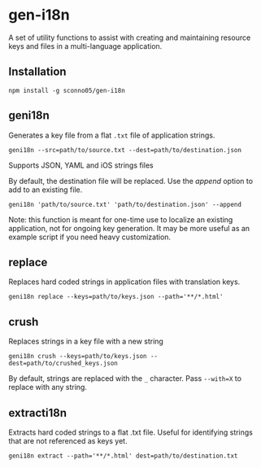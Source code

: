 # gen-i18n

A set of utility functions to assist with creating and maintaining resource keys and files in a multi-language application.

## Installation

`npm install -g sconno05/gen-i18n`

## geni18n

Generates a key file from a flat `.txt` file of application strings.

`geni18n --src=path/to/source.txt --dest=path/to/destination.json`

Supports JSON, YAML and iOS strings files

By default, the destination file will be replaced.  Use the *append* option to add to an existing file.

`geni18n 'path/to/source.txt' 'path/to/destination.json' --append`

Note: this function is meant for one-time use to localize an existing application, not for ongoing key generation.  It may be more useful as an example script if you need heavy customization.

## replace

Replaces hard coded strings in application files with translation keys.

`geni18n replace --keys=path/to/keys.json --path='**/*.html'`

## crush

Replaces strings in a key file with a new string

`geni18n crush --keys=path/to/keys.json --dest=path/to/crushed_keys.json`

By default, strings are replaced with the `_` character.  Pass `--with=X` to replace with any string.

## extracti18n

Extracts hard coded strings to a flat .txt file. Useful for identifying strings that are not referenced as keys yet.

`geni18n extract --path='**/*.html' dest=path/to/destination.txt`